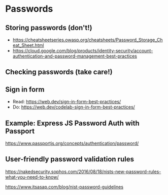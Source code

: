 # Passwords

## Storing passwords (don't!)

- https://cheatsheetseries.owasp.org/cheatsheets/Password_Storage_Cheat_Sheet.html
- https://cloud.google.com/blog/products/identity-security/account-authentication-and-password-management-best-practices

## Checking passwords (take care!)

## Sign in form

- Read: https://web.dev/sign-in-form-best-practices/
- Do: https://web.dev/codelab-sign-in-form-best-practices/

## Example: Express JS Password Auth with Passport

https://www.passportjs.org/concepts/authentication/password/

## User-friendly password validation rules

https://nakedsecurity.sophos.com/2016/08/18/nists-new-password-rules-what-you-need-to-know/

https://www.itsasap.com/blog/nist-password-guidelines

